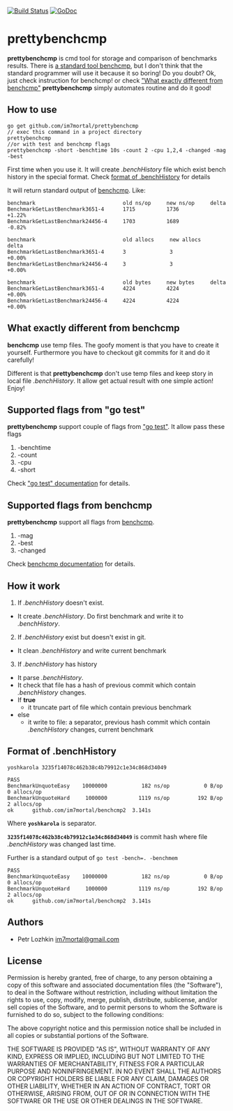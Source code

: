 [![Build Status](https://travis-ci.org/im7mortal/prettybenchcmp.svg?branch=master)](https://travis-ci.org/im7mortal/UTM)
[![GoDoc](https://godoc.org/github.com/im7mortal/prettybenchcmp?status.svg)](https://godoc.org/github.com/im7mortal/prettybenchcmp)

prettybenchcmp
===

**prettybenchcmp** is cmd tool for storage and comparison of benchmarks results. 
There is [a standard tool benchcmp](https://godoc.org/golang.org/x/tools/cmd/benchcmp),
but I don't think that the standard programmer will use it because it so boring! Do you doubt? Ok, 
just check instruction for benchcmp! or check ["What exactly different from benchcmp"](https://github.com/im7mortal/prettybenchcmp#What-exactly-different-from-benchcmp)
**prettybenchcmp** simply automates routine and do it good!

How to use
-----

```
go get github.com/im7mortal/prettybenchcmp
// exec this command in a project directory
prettybenchcmp
//or with test and benchcmp flags
prettybenchcmp -short -benchtime 10s -count 2 -cpu 1,2,4 -changed -mag -best
```

First time when you use it. It will create *.benchHistory* file which exist 
bench history in the special format. Check [format of .benchHistory](https://github.com/im7mortal/prettybenchcmp#Format-of-.benchHistory) for details

It will return standard output of [benchcmp](https://godoc.org/golang.org/x/tools/cmd/benchcmp). Like:
```
benchmark                            old ns/op     new ns/op     delta
BenchmarkGetLastBenchmark3651-4      1715          1736          +1.22%
BenchmarkGetLastBenchmark24456-4     1703          1689          -0.82%

benchmark                            old allocs     new allocs     delta
BenchmarkGetLastBenchmark3651-4      3              3              +0.00%
BenchmarkGetLastBenchmark24456-4     3              3              +0.00%

benchmark                            old bytes     new bytes     delta
BenchmarkGetLastBenchmark3651-4      4224          4224          +0.00%
BenchmarkGetLastBenchmark24456-4     4224          4224          +0.00%
```

What exactly different from benchcmp
-----
**benchcmp** use temp files. The goofy moment is that you have to create it yourself.
Furthermore you have to checkout git commits for it and do it carefully!

Different is that **prettybenchcmp** don't use temp files and keep story in local file *.benchHistory*.
It allow get actual result with one simple action! Enjoy!

Supported flags from "go test"
-----
**prettybenchcmp** support couple of flags from ["go test"](https://golang.org/cmd/go/#hdr-Test_packages). It allow pass these flags

1. -benchtime
2. -count
3. -cpu
4. -short

Check ["go test" documentation](https://golang.org/cmd/go/#hdr-Description_of_testing_flags) for details.

Supported flags from benchcmp
-----
**prettybenchcmp** support all flags from [benchcmp](https://godoc.org/golang.org/x/tools/cmd/benchcmp).

1. -mag
2. -best
3. -changed

Check [benchcmp documentation](https://godoc.org/golang.org/x/tools/cmd/benchcmp) for details.

How it work
-----

1. If *.benchHistory* doesn't exist.
 * It create *.benchHistory*. Do first benchmark and write it to *.benchHistory*.

2. If *.benchHistory* exist but doesn't exist in git. 
 * It clean *.benchHistory* and write current benchmark

3. If *.benchHistory* has history
 * It parse *.benchHistory*.
 * It check that file has a hash of previous commit which contain *.benchHistory* changes.
 * If **true**
   * it truncate part of file which contain previous benchmark
 * else
   * it write to file: a separator, previous hash commit which contain *.benchHistory* changes, current benchmark

Format of .benchHistory
-----

```
yoshkarola 3235f14078c462b38c4b79912c1e34c868d34049

PASS
BenchmarkUnquoteEasy	10000000	       182 ns/op	       0 B/op	       0 allocs/op
BenchmarkUnquoteHard	 1000000	      1119 ns/op	     192 B/op	       2 allocs/op
ok  	github.com/im7mortal/benchcmp2	3.141s
```

Where **```yoshkarola```** is separator.

**```3235f14078c462b38c4b79912c1e34c868d34049```** is commit hash where file *.benchHistory* was changed last time.

Further is a standard output of ```go test -bench=. -benchmem```
```
PASS
BenchmarkUnquoteEasy	10000000	       182 ns/op	       0 B/op	       0 allocs/op
BenchmarkUnquoteHard	 1000000	      1119 ns/op	     192 B/op	       2 allocs/op
ok  	github.com/im7mortal/benchcmp2	3.141s
```

Authors
-------

* Petr Lozhkin <im7mortal@gmail.com>

License
-------

Permission is hereby granted, free of charge, to any person obtaining a copy of this software and associated documentation files (the "Software"), to deal in the Software without restriction, including without limitation the rights to use, copy, modify, merge, publish, distribute, sublicense, and/or sell copies of the Software, and to permit persons to whom the Software is furnished to do so, subject to the following conditions:

The above copyright notice and this permission notice shall be included in all copies or substantial portions of the Software.

THE SOFTWARE IS PROVIDED "AS IS", WITHOUT WARRANTY OF ANY KIND, EXPRESS OR IMPLIED, INCLUDING BUT NOT LIMITED TO THE WARRANTIES OF MERCHANTABILITY, FITNESS FOR A PARTICULAR PURPOSE AND NONINFRINGEMENT. IN NO EVENT SHALL THE AUTHORS OR COPYRIGHT HOLDERS BE LIABLE FOR ANY CLAIM, DAMAGES OR OTHER LIABILITY, WHETHER IN AN ACTION OF CONTRACT, TORT OR OTHERWISE, ARISING FROM, OUT OF OR IN CONNECTION WITH THE SOFTWARE OR THE USE OR OTHER DEALINGS IN THE SOFTWARE.

